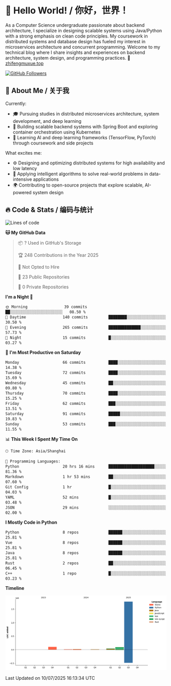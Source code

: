 # 👋 Hello World! / 你好，世界！

As a Computer Science undergraduate passionate about backend architecture, I specialize in designing scalable systems using Java/Python with a strong emphasis on clean code principles. My coursework in distributed systems and database design has fueled my interest in microservices architecture and concurrent programming. Welcome to my technical blog where I share insights and experiences on backend architecture, system design, and programming practices.
🔗 [zhifengmuxue.top](https://zhifengmuxue.top)

[![GitHub Followers](https://img.shields.io/github/followers/zhifengmuxue?logo=github&style=social)](https://github.com/zhifengmuxue)




## 🚀 About Me / 关于我
Currently:
- 🎓 Pursuing studies in distributed microservices architecture, system development, and deep learning
- 🔧 Building scalable backend systems with Spring Boot and exploring container orchestration using Kubernetes
- 🧠 Learning AI and deep learning frameworks (TensorFlow, PyTorch) through coursework and side projects

What excites me:
- ⚙️ Designing and optimizing distributed systems for high availability and low latency
- 🧩 Applying intelligent algorithms to solve real-world problems in data-intensive applications
- 🌍 Contributing to open-source projects that explore scalable, AI-powered system design



## 🔥 Code & Stats / 编码与统计

<!--START_SECTION:waka-->
![Lines of code](https://img.shields.io/badge/From%20Hello%20World%20I%27ve%20Written-2.1%20million%20lines%20of%20code-blue)

**🐱 My GitHub Data** 

> 📦 ? Used in GitHub's Storage 
 > 
> 🏆 248 Contributions in the Year 2025
 > 
> 🚫 Not Opted to Hire
 > 
> 📜 23 Public Repositories 
 > 
> 🔑 0 Private Repositories 
 > 
**I'm a Night 🦉** 

```text
🌞 Morning                39 commits          ██░░░░░░░░░░░░░░░░░░░░░░░   08.50 % 
🌆 Daytime                140 commits         ████████░░░░░░░░░░░░░░░░░   30.50 % 
🌃 Evening                265 commits         ██████████████░░░░░░░░░░░   57.73 % 
🌙 Night                  15 commits          █░░░░░░░░░░░░░░░░░░░░░░░░   03.27 % 
```
📅 **I'm Most Productive on Saturday** 

```text
Monday                   66 commits          ████░░░░░░░░░░░░░░░░░░░░░   14.38 % 
Tuesday                  72 commits          ████░░░░░░░░░░░░░░░░░░░░░   15.69 % 
Wednesday                45 commits          ██░░░░░░░░░░░░░░░░░░░░░░░   09.80 % 
Thursday                 70 commits          ████░░░░░░░░░░░░░░░░░░░░░   15.25 % 
Friday                   62 commits          ███░░░░░░░░░░░░░░░░░░░░░░   13.51 % 
Saturday                 91 commits          █████░░░░░░░░░░░░░░░░░░░░   19.83 % 
Sunday                   53 commits          ███░░░░░░░░░░░░░░░░░░░░░░   11.55 % 
```


📊 **This Week I Spent My Time On** 

```text
🕑︎ Time Zone: Asia/Shanghai

💬 Programming Languages: 
Python                   20 hrs 16 mins      ████████████████████░░░░░   81.36 % 
Markdown                 1 hr 53 mins        ██░░░░░░░░░░░░░░░░░░░░░░░   07.60 % 
Git Config               1 hr                █░░░░░░░░░░░░░░░░░░░░░░░░   04.03 % 
YAML                     52 mins             █░░░░░░░░░░░░░░░░░░░░░░░░   03.48 % 
JSON                     29 mins             ░░░░░░░░░░░░░░░░░░░░░░░░░   02.00 % 
```

**I Mostly Code in Python** 

```text
Python                   8 repos             ██████░░░░░░░░░░░░░░░░░░░   25.81 % 
Vue                      8 repos             ██████░░░░░░░░░░░░░░░░░░░   25.81 % 
Java                     8 repos             ██████░░░░░░░░░░░░░░░░░░░   25.81 % 
Rust                     2 repos             ██░░░░░░░░░░░░░░░░░░░░░░░   06.45 % 
C++                      1 repo              █░░░░░░░░░░░░░░░░░░░░░░░░   03.23 % 
```



**Timeline**

![Lines of Code chart](https://raw.githubusercontent.com/zhifengmuxue/zhifengmuxue/main/assets/bar_graph.png)


 Last Updated on 10/07/2025 16:13:34 UTC
<!--END_SECTION:waka-->



